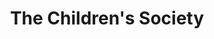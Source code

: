 ---
title: "The Children's Society"
url: /cambridge/the-childrens-society-rectory-terrace/
shop: charity
---